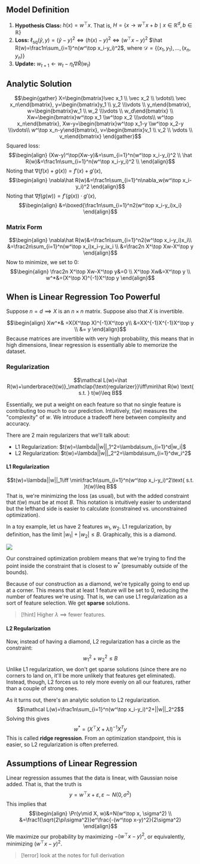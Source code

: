 ## Model Definition

1. **Hypothesis Class:** $h(x)=w^\top x$. That is, $H=\{x\rightarrow w^\top x+b\mid x\in \mathbb R^d, b\in \mathbb R\}$
2. **Loss:** $\ell_\mathrm{sq}(\hat y, y)=(\hat y-y)^2\iff(h(x)-y)^2\iff(w^\top x-y)^2$
	$\hat R(w)=\frac1n\sum_{i=1}^n(w^\top x_i-y_i)^2$, where $\mathcal D=\{(x_1, y_1), \dots, (x_n, y_n)\}$
3. **Update:** $w_{t+1}\leftarrow w_t-\eta_t\nabla\hat R(w_t)$

## Analytic Solution

$$\begin{gather}
X=\begin{bmatrix}\vec x_1 \\ \vec x_2 \\ \vdots\\ \vec x_n\end{bmatrix}, y=\begin{bmatrix}y_1 \\ y_2 \\\vdots \\ y_n\end{bmatrix}, w=\begin{bmatrix}w_1 \\ w_2 \\\vdots \\ w_d\end{bmatrix} \\
Xw=\begin{bmatrix}w^\top x_1 \\w^\top x_2 \\\vdots\\ w^\top x_n\end{bmatrix}, Xw-y=\begin{bmatrix}w^\top x_1-y \\w^\top x_2-y \\\vdots\\ w^\top x_n-y\end{bmatrix}, v=\begin{bmatrix}v_1 \\ v_2 \\ \vdots \\ v_n\end{bmatrix}
\end{gather}$$
Squared loss:
$$\begin{align}
(Xw-y)^\top(Xw-y)&=\sum_{i=1}^n(w^\top x_i-y_i)^2 \\
\hat R(w)&=\frac1n\sum_{i=1}^n(w^\top x_i-y_i)^2 \\
\end{align}$$
Noting that $\nabla(f(x)+g(x))=f'(x)+g'(x)$,
$$\begin{align}
\nabla\hat R(w)&=\frac1n\sum_{i=1}^n\nabla_w(w^\top x_i-y_i)^2
\end{align}$$
Noting that $\nabla f(g(w))=f'(g(x))\cdot g'(x)$,
$$\begin{align}
&=\boxed{\frac1n\sum_{i=1}^n2(w^\top x_i-y_i)x_i}
\end{align}$$

### Matrix Form

$$\begin{align}
\nabla\hat R(w)&=\frac1n\sum_{i=1}^n2(w^\top x_i-y_i)x_i\\
&=\frac2n\sum_{i=1}^n(w^\top x_i)x_i-y_ix_i \\
&=\frac2n X^\top Xw-X^\top y
\end{align}$$
Now to minimize, we set to 0:
$$\begin{align}
\frac2n X^\top Xw-X^\top y&=0 \\
X^\top Xw&=X^\top y \\
w^*&=(X^\top X)^{-1}X^\top y
\end{align}$$
## When is Linear Regression Too Powerful

Suppose $n=d\implies X$ is an $n\times n$ matrix. Suppose also that $X$ is invertible.

$$\begin{align}
Xw^*& =X(X^\top X)^{-1}X^\top y\\ 
&=XX^{-1}X^{-1}X^\top y \\
&= y
\end{align}$$ 
Because matrices are invertible with very high probability, this means that in high dimensions, linear regression is essentially able to memorize the dataset. 

### Regularization

$$\mathcal L(w)=\hat R(w)+\underbrace{t(w)}_\mathclap{\text{regularizer}}\iff\min\hat R(w) \text{ s.t. } t(w)\leq B$$

Essentially, we put a weight on each feature so that no single feature is contributing too much to our prediction. Intuitively, $t(w)$ measures the "complexity" of $w$. We introduce a tradeoff here between complexity and accuracy.

There are 2 main regularizers that we'll talk about:
- L1 Regularization: $t(w)=\lambda||w||_1^2=\lambda\sum_{i=1}^d|w_i|$ 
- L2 Regularization: $t(w)=\lambda||w||_2^2=\lambda\sum_{i=1}^dw_i^2$

#### L1 Regularization
$$t(w)=\lambda||w||_1\iff \min\frac1n\sum_{i=1}^n(w^\top x_i-y_i)^2\text{ s.t. }t(w)\leq B$$
That is, we're minimizing the loss (as usual), but with the added constraint that $t(w)$ must be at most $B$. This notation is intuitively easier to understand but the lefthand side is easier to calculate (constrained vs. unconstrained optimization).

In a toy example, let us have 2 features $w_1, w_2$. L1 regularization, by definition, has the limit $|w_1|+|w_2|\leq B$. Graphically, this is a diamond.

![](Pasted%20image%2020230927141929.png)

Our constrained optimization problem means that we're trying to find the point inside the constraint that is closest to $w^*$ (presumably outside of the bounds). 

Because of our construction as a diamond, we're typically going to end up at a corner. This means that at least 1 feature will be set to 0, reducing the number of features we're using. That is, we can use L1 regularization as a sort of feature selection. We get **sparse** solutions.

>[!hint]
>Higher $\lambda$ $\implies$ fewer features.

#### L2 Regularization

Now, instead of having a diamond, L2 regularization has a circle as the constraint:
$$w_1^2+w_2^2\leq B$$
Unlike L1 regularization, we don't get sparse solutions (since there are no corners to land on, it'll be more unlikely that features get eliminated). Instead, though, L2 forces us to rely more evenly on all our features, rather than a couple of strong ones. 

As it turns out, there's an analytic solution to L2 regularization. 
$$\mathcal L(w)=\frac1n\sum_{i=1}^n(w^\top x_i-y_i)^2+||w||_2^2$$
Solving this gives 
$$w^*=(X^\top X+\lambda I)^{-1}X^T y$$
This is called **ridge regression**. From an optimization standpoint, this is easier, so L2 regularization is often preferred.

## Assumptions of Linear Regression

Linear regression assumes that the data is linear, with Gaussian noise added. That is, that the truth is $$y=w^\top x+\varepsilon, \varepsilon\sim N(0, \sigma^2)$$ This implies that 
$$\begin{align}
\Pr(y\mid X, w)&=N(w^\top x, \sigma^2) \\
&=\frac1{\sqrt{2\pi\sigma^2}}e^\frac{-(w^\top x-y)^2}{2\sigma^2}
\end{align}$$
We maximize our probability by maximizing $-(w^\top x-y)^2$, or equivalently, minimizing $(w^\top x-y)^2$.

>[!error]
>look at the notes for full derivation

